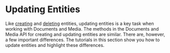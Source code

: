# Updating Entities

Like 
[creating](liferay.com) 
and 
[deleting](liferay.com) 
entities, updating entities is a key task when working with Documents and Media. 
The methods in the Documents and Media API for creating and updating entities 
are similar. There are, however, a few important differences. The tutorials in 
this section show you how to update entities and highlight these differences. 

